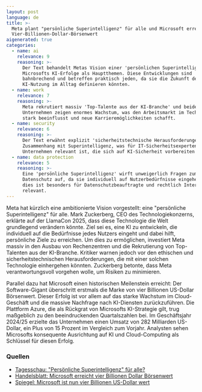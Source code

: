 ```yaml
---
layout: post
language: de
title: >-
  Meta plant "persönliche Superintelligenz" für alle und Microsoft erreicht
  Vier-Billionen-Dollar-Börsenwert
aigenerated: true
categories:
  - name: ai
    relevance: 9
    reasoning: >-
      Der Text behandelt Metas Vision einer 'persönlichen Superintelligenz' und
      Microsofts KI-Erfolge als Hauptthemen. Diese Entwicklungen sind
      bahnbrechend und betreffen praktisch jeden, da sie die Zukunft der
      KI-Nutzung im Alltag definieren könnten.
  - name: work
    relevance: 7
    reasoning: >-
      Meta rekrutiert massiv 'Top-Talente aus der KI-Branche' und beide
      Unternehmen zeigen enormes Wachstum, was den Arbeitsmarkt im Tech-Bereich
      stark beeinflusst und neue Karrieremöglichkeiten schafft.
  - name: security
    relevance: 6
    reasoning: >-
      Der Text erwähnt explizit 'sicherheitstechnische Herausforderungen' im
      Zusammenhang mit Superintelligenz, was für IT-Sicherheitsexperten und
      Unternehmen relevant ist, die sich auf KI-Sicherheit vorbereiten müssen.
  - name: data protection
    relevance: 5
    reasoning: >-
      Eine 'persönliche Superintelligenz' wirft unweigerlich Fragen zum
      Datenschutz auf, da sie individuell auf Nutzerbedürfnisse eingehen soll -
      dies ist besonders für Datenschutzbeauftragte und rechtlich Interessierte
      relevant.
---
```


Meta hat kürzlich eine ambitionierte Vision vorgestellt: eine "persönliche Superintelligenz" für alle. Mark Zuckerberg, CEO des Technologiekonzerns, erklärte auf der LlamaCon 2025, dass diese Technologie die Welt grundlegend verändern könnte. Ziel sei es, eine KI zu entwickeln, die individuell auf die Bedürfnisse jedes Nutzers eingeht und dabei hilft, persönliche Ziele zu erreichen. Um dies zu ermöglichen, investiert Meta massiv in den Ausbau von Rechenzentren und die Rekrutierung von Top-Talenten aus der KI-Branche. Kritiker warnen jedoch vor den ethischen und sicherheitstechnischen Herausforderungen, die mit einer solchen Technologie einhergehen könnten. Zuckerberg betonte, dass Meta verantwortungsvoll vorgehen wolle, um Risiken zu minimieren.

<!--more-->

Parallel dazu hat Microsoft einen historischen Meilenstein erreicht: Der Software-Gigant überschritt erstmals die Marke von vier Billionen US-Dollar Börsenwert. Dieser Erfolg ist vor allem auf das starke Wachstum im Cloud-Geschäft und die massive Nachfrage nach KI-Diensten zurückzuführen. Die Plattform Azure, die als Rückgrat von Microsofts KI-Strategie gilt, trug maßgeblich zu den beeindruckenden Quartalszahlen bei. Im Geschäftsjahr 2024/25 erzielte das Unternehmen einen Umsatz von 282 Milliarden US-Dollar, ein Plus von 15 Prozent im Vergleich zum Vorjahr. Analysten sehen Microsofts konsequente Ausrichtung auf KI und Cloud-Computing als Schlüssel für diesen Erfolg.

### Quellen
- [Tagesschau: "Persönliche Superintelligenz" für alle?](https://www.tagesschau.de/wirtschaft/technologie/ki-boom-meta-microsoft-aktie-100.html)  
- [Handelsblatt: Microsoft erreicht vier Billionen Dollar Börsenwert](https://www.handelsblatt.com/technik/it-internet/meta-zuckerberg-sieht-superintelligenz-voraus-und-erhoeht-das-risiko/100144757.html)  
- [Spiegel: Microsoft ist nun vier Billionen US-Dollar wert](https://www.spiegel.de/wirtschaft/unternehmen/microsoft-techkonzern-erreicht-marktkapitalisierung-von-vier-billionen-us-dollar-a-821821c6-f0bd-4d1d-ae7e-1556f1db760e)
